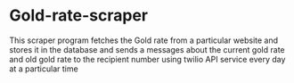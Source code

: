 # Gold-rate-scraper
This scraper program fetches the Gold rate from  a particular website and stores it in the database and sends a messages about the current gold rate and  old gold rate to the recipient number using twilio API service  every day at a particular time
